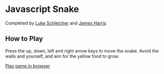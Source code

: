 # Javascript Snake

Completed by [Luke Schleicher](https://github.com/luke-schleicher/project_game_center_browser) and [James Harris](https://github.com/DawnPaladin/project_game_center_browser)

## How to Play

Press the up, down, left and right arrow keys to move the snake. Avoid the walls and yourself, and aim for the yellow food to grow. 

[Play game in browser](http://htmlpreview.github.io/?https://github.com/luke-schleicher/project_game_center_browser/blob/master/snake.html)